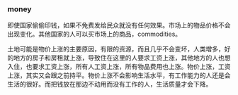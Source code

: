 ### money

即使国家偷偷印钱，如果不免费发给民众就没有任何效果。市场上的物品价格不会出现变化。其他国家的人可以买市场上的商品，commodities。

土地可能是物价上涨的主要原因，有限的资源，而且几乎不会变坏，人类增多，好的地方的房子和房租就上涨，导致住在这里的人要求工资上涨，其他地方的人也想入住，也要求工资上涨，所有人工资上涨，所有物品费用也上涨。物价上涨，工资上涨，其实又会跟之前持平。物价上涨不会影响生活水平，有工作能力的人还是会生活的很好。而把钱放在那边不动用而没有工作的人，生活质量才会下降。
